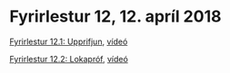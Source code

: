 # Fyrirlestur 12, 12. apríl 2018

[Fyrirlestur 12.1: Upprifjun](12.1.upprifjun.md), [vídeó](https://youtu.be/YBdMKrA6EJs)

[Fyrirlestur 12.2: Lokapróf](12.2.lokaprof.md), [vídeó](https://youtu.be/zsfHkpJic_U)
